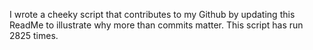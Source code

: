 I wrote a cheeky script that contributes to my Github by updating this ReadMe to illustrate why more than commits matter. This script has run 2825 times.
